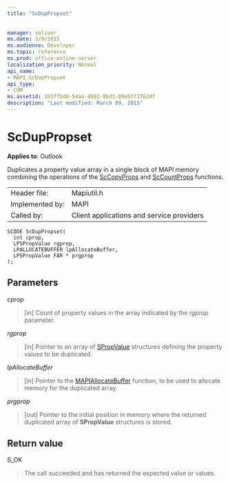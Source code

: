 ```yaml
---
title: "ScDupPropset"
 
 
manager: soliver
ms.date: 3/9/2015
ms.audience: Developer
ms.topic: reference
ms.prod: office-online-server
localization_priority: Normal
api_name:
- MAPI.ScDupPropset
api_type:
- COM
ms.assetid: 165ffbd0-54aa-4692-8bd1-09e6ff3762df
description: "Last modified: March 09, 2015"
---
```


# ScDupPropset

  
  
**Applies to**: Outlook 
  
Duplicates a property value array in a single block of MAPI memory combining the operations of the [ScCopyProps](sccopyprops.md) and [ScCountProps](sccountprops.md) functions. 
  
|||
|:-----|:-----|
|Header file:  <br/> |Mapiutil.h  <br/> |
|Implemented by:  <br/> |MAPI  <br/> |
|Called by:  <br/> |Client applications and service providers  <br/> |
   
```
SCODE ScDupPropset(
  int cprop,
  LPSPropValue rgprop,
  LPALLOCATEBUFFER lpAllocateBuffer,
  LPSPropValue FAR * prgprop
);
```

## Parameters

 _cprop_
  
> [in] Count of property values in the array indicated by the  _rgprop_ parameter. 
    
 _rgprop_
  
> [in] Pointer to an array of [SPropValue](spropvalue.md) structures defining the property values to be duplicated. 
    
 _lpAllocateBuffer_
  
> [in] Pointer to the [MAPIAllocateBuffer](mapiallocatebuffer.md) function, to be used to allocate memory for the duplicated array. 
    
 _prgprop_
  
> [out] Pointer to the initial position in memory where the returned duplicated array of **SPropValue** structures is stored. 
    
## Return value

S_OK 
  
> The call succeeded and has returned the expected value or values.
    

